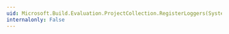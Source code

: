 ```yaml
---
uid: Microsoft.Build.Evaluation.ProjectCollection.RegisterLoggers(System.Collections.Generic.IEnumerable{Microsoft.Build.Framework.ILogger})
internalonly: False
---
```

